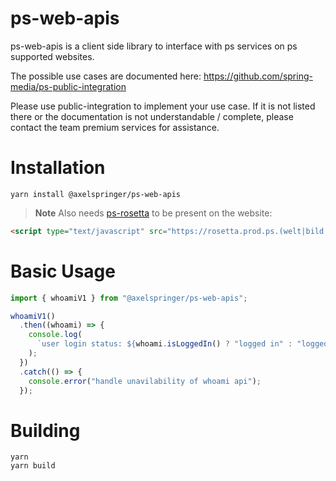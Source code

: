 # ps-web-apis 

ps-web-apis is a client side library to interface with ps services on ps supported websites.

The possible use cases are documented here: 
https://github.com/spring-media/ps-public-integration

Please use public-integration to implement your use case. If it is not listed there or the documentation is not understandable / complete, please contact the team premium services for assistance. 


# Installation

`yarn install @axelspringer/ps-web-apis`

> **Note** Also needs [ps-rosetta](https://github.com/spring-media/ps-rosetta) to be present on the website:

```html
<script type="text/javascript" src="https://rosetta.prod.ps.(welt|bild|axelspringer).de/ps-rosetta.js"></script>
```

# Basic Usage

```javascript
import { whoamiV1 } from "@axelspringer/ps-web-apis";

whoamiV1()
  .then((whoami) => {
    console.log(
      `user login status: ${whoami.isLoggedIn() ? "logged in" : "logged out"}`
    );
  })
  .catch(() => {
    console.error("handle unavilability of whoami api");
  });
```

# Building

```
yarn
yarn build
```
